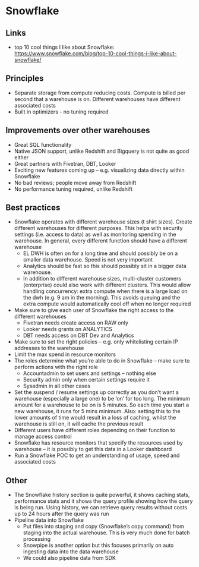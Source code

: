 # Snowflake

## Links
- top 10 cool things I like about Snowflake: https://www.snowflake.com/blog/top-10-cool-things-i-like-about-snowflake/

## Principles
- Separate storage from compute reducing costs. Compute is billed per second that a warehouse is on. Different warehouses have different associated costs 
- Built in optimizers - no tuning required 

## Improvements over other warehouses 
- Great SQL functionality
- Native JSON support, unlike Redshift and Bigquery is not quite as good either 
- Great partners with Fivetran, DBT, Looker
- Exciting new features coming up – e.g. visualizing data directly within Snowflake 
- No bad reviews; people move away from Redshift 
- No performance tuning required, unlike Redshift 

## Best practices
- Snowflake operates with different warehouse sizes (t shirt sizes). Create different warehouses for different purposes. This helps with security settings (i.e. access to data) as well as monitoring spending in the warehouse. In general, every different function should have a different warehouse
    - EL DWH is often on for a long time and should possibly be on a smaller data warehouse. Speed is not very important
    - Analytics should be fast so this should possibly sit in a bigger data warehouse.  
    - In addition to different warehouse sizes, multi-cluster customers (enterprise) could also work with different clusters. This would allow handling concurrency: extra compute when there is a large load on the dwh (e.g. 9 am in the morning). This avoids queuing and the extra compute would automatically cool off when no longer required 
- Make sure to give each user of Snowflake the right access to the different warehouses
    - Fivetran needs create access on RAW only
    - Looker needs grants on ANALYTICS
    - DBT needs access on DBT Dev and Analytics
- Make sure to set the right policies – e.g. only whitelisting certain IP addresses to the warehouse
- Limit the max spend in resource monitors 
- The roles determine what you’re able to do in Snowflake – make sure to perform actions with the right role 
    - Accountadmin to set users and settings – nothing else
    - Security admin only when certain settings require it 
    - Sysadmin in all other cases 
- Set the suspend / resume settings up correctly as you don’t want a warehouse (especially a large one) to be ‘on’ for too long. The minimum amount for a warehouse to be on is 5 minutes. So each time you start a new warehouse, it runs for 5 mins minimum. Also: setting this to the lower amounts of time would result in a loss of caching, whilst the warehouse is still on, it will cache the previous result 
- Different users have different roles depending on their function to manage access control 
- Snowflake has resource monitors that specify the resources used by warehouse – it is possibly to get this data in a Looker dashboard  
- Run a Snowflake POC to get an understanding of usage, speed and associated costs 

## Other
- The Snowflake history section is quite powerful, it shows caching stats, performance stats and it shows the query profile showing how the query is being run. Using history, we can retrieve query results without costs up to 24 hours after the query was run
- Pipeline data into Snowflake
  - Put files into staging and copy (Snowflake’s copy command) from staging into the actual warehouse. This is very much done for batch processing
  - Snowpipe is another option but this focuses primarily on auto ingesting data into the data warehouse
  - We could also pipeline data from SDK 

